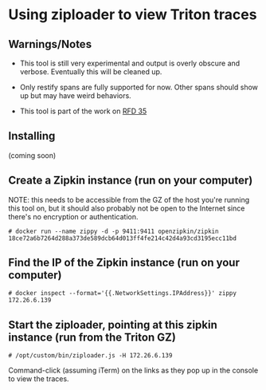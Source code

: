 # Using ziploader to view Triton traces

## Warnings/Notes

 * This tool is still very experimental and output is overly obscure and
   verbose. Eventually this will be cleaned up.

 * Only restify spans are fully supported for now. Other spans should show up
   but may have weird behaviors.

 * This tool is part of the work on [RFD 35](https://github.com/joyent/rfd/tree/master/rfd/0035)

## Installing

(coming soon)

## Create a Zipkin instance (run on your computer)

NOTE: this needs to be accessible from the GZ of the host you're running this
tool on, but it should also probably not be open to the Internet since there's
no encryption or authentication.

```
# docker run --name zippy -d -p 9411:9411 openzipkin/zipkin
18ce72a6b7264d288a373de589dcb64d013ff4fe214c42d4a93cd3195ecc11bd
```

## Find the IP of the Zipkin instance (run on your computer)

```
# docker inspect --format='{{.NetworkSettings.IPAddress}}' zippy
172.26.6.139
```

## Start the ziploader, pointing at this zipkin instance (run from the Triton GZ)

```
# /opt/custom/bin/ziploader.js -H 172.26.6.139
```

Command-click (assuming iTerm) on the links as they pop up in the console to
view the traces.

